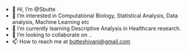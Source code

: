 - 👋 Hi, I’m @Sbutte
- 👀 I’m interested in Computational Biology, Statistical Analysis, Data analysis, Machine Learning etc
- 🌱 I’m currently learning Descriptive Analysis in Healthcare research.
- 💞️ I’m looking to collaborate on ..
- 📫 How to reach me at butteshivani@gmail.com

<!---
Sbutte/Sbutte is a ✨ special ✨ repository because its `README.md` (this file) appears on your GitHub profile.
You can click the Preview link to take a look at your changes.
--->
